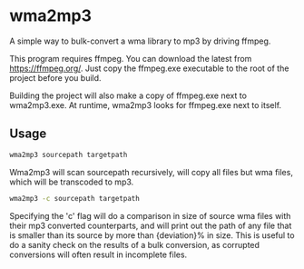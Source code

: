 wma2mp3
=======

A simple way to bulk-convert a wma library to mp3 by driving ffmpeg.

This program requires ffmpeg. You can download the latest from https://ffmpeg.org/.
Just copy the ffmpeg.exe executable to the root of the project before you build.

Building the project will also make a copy of ffmpeg.exe next to wma2mp3.exe.
At runtime, wma2mp3 looks for ffmpeg.exe next to itself.

Usage
-----

```bat
wma2mp3 sourcepath targetpath
```

Wma2mp3 will scan sourcepath recursively, will copy all files but wma files, which will be transcoded to mp3.

```bat
wma2mp3 -c sourcepath targetpath
```

Specifying the 'c' flag will do a comparison in size of source wma files with their mp3 converted counterparts,
and will print out the path of any file that is smaller than its source by more than {deviation}% in size.
This is useful to do a sanity check on the results of a bulk conversion, as corrupted conversions will often
result in incomplete files.
